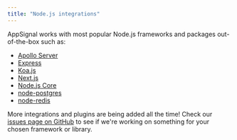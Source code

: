 ```yaml
---
title: "Node.js integrations"
---
```


AppSignal works with most popular Node.js frameworks and packages out-of-the-box such as:

- [Apollo Server](apollo.html)
- [Express](express.html)
- [Koa.js](koajs.html)
- [Next.js](nextjs.html)
- [Node.js Core](core.html)
- [node-postgres](pg.html)
- [node-redis](redis.html)

More integrations and plugins are being added all the time! Check our [issues page on GitHub](https://github.com/appsignal/appsignal-nodejs/issues) to see if we're working on something for your chosen framework or library.
